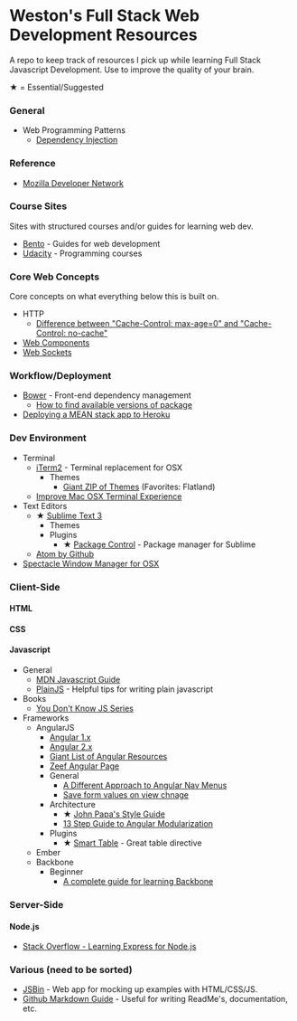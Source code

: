 # Weston's Full Stack Web Development Resources
A repo to keep track of resources I pick up while learning Full Stack Javascript Development. Use to improve the quality of your brain. 

★ = Essential/Suggested

### General
+ Web Programming Patterns
  + [Dependency Injection](https://en.wikipedia.org/wiki/Dependency_injection)

### Reference
+ [Mozilla Developer Network](https://developer.mozilla.org/en-US/)

### Course Sites
Sites with structured courses and/or guides for learning web dev.
+ [Bento](http://www.bentobox.io) - Guides for web development 
+ [Udacity](https://www.udacity.com/) - Programming courses

### Core Web Concepts
Core concepts on what everything below this is built on.
+ HTTP
  + [Difference between "Cache-Control: max-age=0" and "Cache-Control: no-cache"](http://stackoverflow.com/questions/1046966/whats-the-difference-between-cache-control-max-age-0-and-no-cache)
+ [Web Components](http://webcomponents.org/)
+ [Web Sockets](https://developer.mozilla.org/en-US/docs/WebSockets)

### Workflow/Deployment
+ [Bower](http://bower.io/) - Front-end dependency management
  + [How to find available versions of package](http://stackoverflow.com/questions/21242143/how-to-find-available-versions-for-a-bower-dependency)
+ [Deploying a MEAN stack app to Heroku](http://www.tilcode.com/deploying-a-mean-stack-app-to-heroku/)

### Dev Environment
+ Terminal
  + [iTerm2](https://www.iterm2.com/) - Terminal replacement for OSX
    + Themes
      + [Giant ZIP of Themes](http://iterm2colorschemes.com/) (Favorites: Flatland)
  + [Improve Mac OSX Terminal Experience](http://osxdaily.com/2013/02/05/improve-terminal-appearance-mac-os-x/)
+ Text Editors
  + ★ [Sublime Text 3](http://www.sublimetext.com/3) 
    + Themes
    + Plugins
      + ★ [Package Control](https://packagecontrol.io/) - Package manager for Sublime 
  + [Atom by Github](https://atom.io/)
+ [Spectacle Window Manager for OSX](http://spectacleapp.com/)

### Client-Side
#### HTML
#### CSS
#### Javascript
+ General
  + [MDN Javascript Guide](https://developer.mozilla.org/en-US/docs/Web/JavaScript/Guide/Introduction)
  + [PlainJS](https://plainjs.com/javascript/events/) - Helpful tips for writing plain javascript
+ Books
  + [You Don't Know JS Series](https://github.com/getify/You-Dont-Know-JS)
+ Frameworks
  + AngularJS
    + [Angular 1.x](https://angularjs.org/)
    + [Angular 2.x](https://angular.io/)
    + [Giant List of Angular Resources](https://github.com/jmcunningham/AngularJS-Learning)
    + [Zeef Angular Page](https://angularjs.zeef.com/gianluca.arbezzano)
    + General
      + [A Different Approach to Angular Nav Menus](https://ryankaskel.com/blog/2013/05/27/a-different-approach-to-angularjs-navigation-menus)
      + [Save form values on view chnage](http://stackoverflow.com/questions/12940974/maintain-model-of-scope-when-changing-between-views-in-angularjs)
    + Architecture
      + ★ [John Papa's Style Guide](https://github.com/johnpapa/angular-styleguide)
      + [13 Step Guide to Angular Modularization](https://blog.safaribooksonline.com/2014/03/27/13-step-guide-angularjs-modularization/)
    + Plugins
      + ★ [Smart Table](http://lorenzofox3.github.io/smart-table-website/) - Great table directive
  + Ember
  + Backbone
    + Beginner
      + [A complete guide for learning Backbone](http://codebeerstartups.com/2012/12/a-complete-guide-for-learning-backbone-js/)
  
### Server-Side
#### Node.js
  + [Stack Overflow - Learning Express for Node.js](http://stackoverflow.com/questions/8144214/learning-express-for-node-js)

### Various (need to be sorted)
+ [JSBin](http://jsbin.com/) - Web app for mocking up examples with HTML/CSS/JS.
+ [Github Markdown Guide](https://guides.github.com/features/mastering-markdown/) - Useful for writing ReadMe's, documentation, etc.
